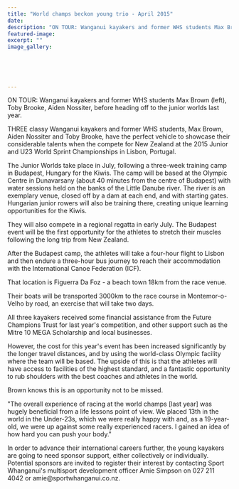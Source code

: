 ```yaml
---
title: "World champs beckon young trio - April 2015"
date: 
description: "ON TOUR: Wanganui kayakers and former WHS students Max Brown (left), Toby Brooke, Aiden Nossiter, before heading off to the junior worlds last year, from Wanganui Chronicle article 23/4/15..."
featured-image: 
excerpt: ""
image_gallery:
	
	
	
	
	
---
```


<p><span>ON TOUR: Wanganui kayakers and former WHS students Max Brown (left), Toby Brooke, Aiden Nossiter, before heading off to the junior worlds last year.</span></p>
<p>THREE classy Wanganui kayakers and former WHS students, Max Brown, Aiden Nossiter and Toby Brooke, have the perfect vehicle to showcase their considerable talents when the compete for New Zealand at the 2015 Junior and U23 World Sprint Championships in Lisbon, Portugal.</p>
<p>The Junior Worlds take place in July, following a three-week training camp in Budapest, Hungary for the Kiwis. The camp will be based at the Olympic Centre in Dunavarsany (about 40 minutes from the centre of Budapest) with water sessions held on the banks of the Little Danube river. The river is an exemplary venue, closed off by a dam at each end, and with starting gates. Hungarian junior rowers will also be training there, creating unique learning opportunities for the Kiwis.</p>
<p>They will also compete in a regional regatta in early July. The Budapest event will be the first opportunity for the athletes to stretch their muscles following the long trip from New Zealand.</p>
<p>After the Budapest camp, the athletes will take a four-hour flight to Lisbon and then endure a three-hour bus journey to reach their accommodation with the International Canoe Federation (ICF).</p>
<p>That location is Figuerra Da Foz - a beach town 18km from the race venue.</p>
<p>Their boats will be transported 3000km to the race course in Montemor-o-Velho by road, an exercise that will take two days.</p>
<p>All three kayakers received some financial assistance from the Future Champions Trust for last year's competition, and other support such as the Mitre 10 MEGA Scholarship and local businesses.</p>
<p>However, the cost for this year's event has been increased significantly by the longer travel distances, and by using the world-class Olympic facility where the team will be based. The upside of this is that the athletes will have access to facilities of the highest standard, and a fantastic opportunity to rub shoulders with the best coaches and athletes in the world.</p>
<p>Brown knows this is an opportunity not to be missed.</p>
<p>"The overall experience of racing at the world champs [last year] was hugely beneficial from a life lessons point of view. We placed 13th in the world in the Under-23s, which we were really happy with and, as a 19-year-old, we were up against some really experienced racers. I gained an idea of how hard you can push your body."</p>
<p>In order to advance their international careers further, the young kayakers are going to need sponsor support, either collectively or individually. Potential sponsors are invited to register their interest by contacting Sport Whanganui's multisport development officer Amie Simpson on 027 211 4042 or amie@sportwhanganui.co.nz.</p>

